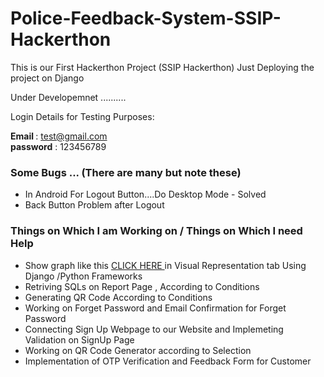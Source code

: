 # Police-Feedback-System-SSIP-Hackerthon
 This is our First Hackerthon Project (SSIP Hackerthon) Just Deploying the project on Django

Under Developemnet ..........


Login Details for Testing Purposes:

<strong>Email </strong>: test@gmail.com
</br>
<strong>password</strong> : 123456789


<h3> Some Bugs ... (There are many but note these) </h3>
<ul>
<li> In Android For Logout Button....Do Desktop Mode - Solved</li>
<li> Back Button Problem after Logout </li>
</ul>

<h3> Things on Which I am Working on / Things on Which I need Help </h3>
<ul>
<li> Show graph like this <a href="http://policefeedbacksystem.epizy.com/graphicalrepresentation.php">CLICK HERE </a> in Visual Representation tab Using Django /Python Frameworks</li>
<li> Retriving SQLs on Report Page , According to Conditions</li>
<li> Generating QR Code According to Conditions </li>
<li> Working on Forget Password and Email Confirmation for Forget Password </li>
<li> Connecting Sign Up Webpage to our Website and Implemeting Validation on SignUp Page </li>
<li> Working on QR Code Generator according to Selection </li>
<li> Implementation of OTP Verification and Feedback Form for Customer</li>

</ul>




